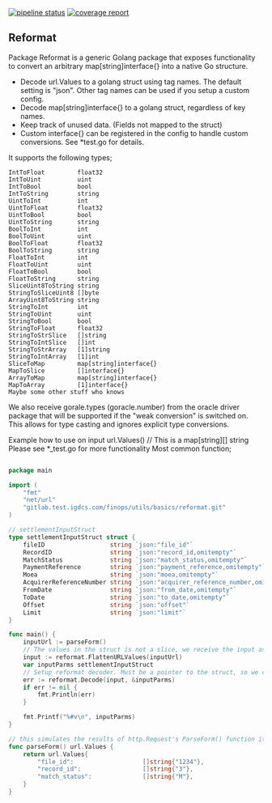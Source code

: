 
[![pipeline status](https://gitlab.test.igdcs.com/finops/utils/basics/reformat/badges/master/pipeline.svg)](https://gitlab.test.igdcs.com/finops/utils/basics/reformat/commits/master)
[![coverage report](https://gitlab.test.igdcs.com/finops/utils/basics/reformat/badges/master/coverage.svg)](https://gitlab.test.igdcs.com/finops/utils/basics/reformat/commits/master)
## Reformat 

Package Reformat is a generic Golang package that exposes functionality to convert an arbitrary map[string]interface{} into a native Go structure.

* Decode url.Values to a golang struct using tag names. The default setting is "json". Other tag names can be used if you setup a custom config.
* Decode map[string]interface{} to a golang struct, regardless of key names.
* Keep track of unused data. (Fields not mapped to the struct)
* Custom interface{} can be registered in the config to handle custom conversions. See *test.go for details.


It supports the following types;

	IntToFloat         float32
	IntToUint          uint   
	IntToBool          bool
	IntToString        string
	UintToInt          int
	UintToFloat        float32
	UintToBool         bool
	UintToString       string
	BoolToInt          int
	BoolToUint         uint
	BoolToFloat        float32
	BoolToString       string
	FloatToInt         int
	FloatToUint        uint
	FloatToBool        bool
	FloatToString      string
	SliceUint8ToString string
	StringToSliceUint8 []byte
	ArrayUint8ToString string
	StringToInt        int
	StringToUint       uint
	StringToBool       bool
	StringToFloat      float32
	StringToStrSlice   []string
	StringToIntSlice   []int
	StringToStrArray   [1]string
	StringToIntArray   [1]int
	SliceToMap         map[string]interface{}
	MapToSlice         []interface{}
	ArrayToMap         map[string]interface{}
	MapToArray         [1]interface{}
	Maybe some other stuff who knows


We also receive gorale.types (goracle.number) from the oracle driver package that will be supported if the "weak conversion" is switched on.
This allows for type casting and ignores explicit type conversions.


Example how to use on input url.Values() // This is a map[string][] string
Please see *_test.go for more functionality 
Most common function;

```go

package main

import (
	"fmt"
	"net/url"
	"gitlab.test.igdcs.com/finops/utils/basics/reformat.git"
)

// settlementInputStruct
type settlementInputStruct struct {
	fileID                  string `json:"file_id"`
	RecordID                string `json:"record_id,omitempty"`
	MatchStatus             string `json:"match_status,omitempty"`
	PaymentReference        string `json:"payment_reference,omitempty"`
	Moea                    string `json:"moea,omitempty"`
	AcquirerReferenceNumber string `json:"acquirer_reference_number,omitempty"`
	FromDate                string `json:"from_date,omitempty"`
	ToDate                  string `json:"to_date,omitempty"`
	Offset                  string `json:"offset"`
	Limit                   string `json:"limit"`
}

func main() {
	inputUrl := parseForm()
	// The values in the struct is not a slice, we receive the input as a slice map[string][]string we need to flatten the map before we transform it to the struct.
	input := reformat.FlattenURLValues(inputUrl)
	var inputParms settlementInputStruct
	// Setup reformat decoder. Must be a pointer to the struct, so we can change the values..
	err := reformat.Decode(input, &inputParms)
	if err != nil {
		fmt.Println(err)
	}

	fmt.Printf("%#v\n", inputParms)
}

// this simulates the results of http.Request's ParseForm() function it returns a map[string][]string
func parseForm() url.Values {
	return url.Values{
		"file_id":                   []string{"1234"},
		"record_id":                 []string{"3"},
		"match_status":              []string{"M"},
	}
}
```

